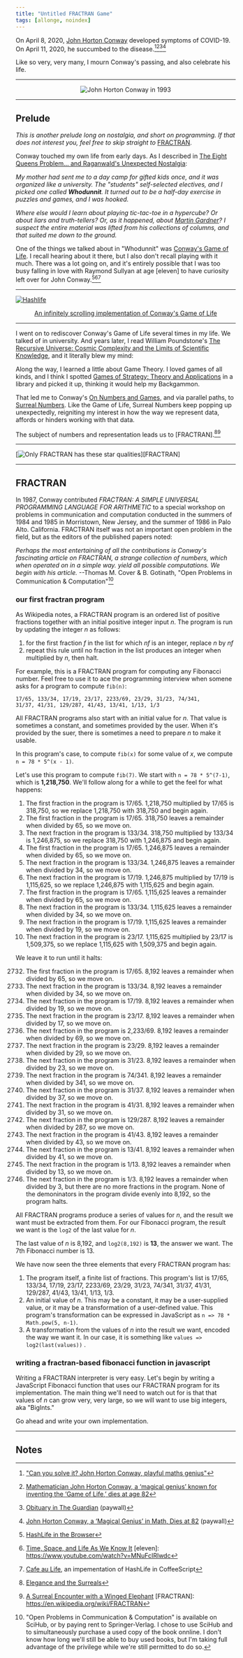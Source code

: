 ```yaml
---
title: "Untitled FRACTRAN Game"
tags: [allonge, noindex]
---
```


On April 8, 2020, [John Horton Conway] developed symptoms of COVID-19. On April 11, 2020, he succumbed to the disease.[^solveit][^princeton][^guardian][^nyt]

[John Horton Conway]: https://en.wikipedia.org/wiki/John_Horton_Conway
[^solveit]: ["Can you solve it? John Horton Conway, playful maths genius"](https://www.theguardian.com/science/2020/apr/20/can-you-solve-it-john-horton-conway-playful-maths-genius)
[^guardian]: [Obituary in The Guardian](https://www.theguardian.com/science/2020/apr/23/john-horton-conway-obituary) (paywall)
[^princeton]: [Mathematician John Horton Conway, a ‘magical genius’ known for inventing the ‘Game of Life,’ dies at age 82](https://www.princeton.edu/news/2020/04/14/mathematician-john-horton-conway-magical-genius-known-inventing-game-life-dies-age)
[^nyt]: [John Horton Conway, a ‘Magical Genius’ in Math, Dies at 82](https://www.nytimes.com/2020/04/15/technology/john-horton-conway-dead-coronavirus.html) (paywall)

Like so very, very many, I mourn Conway's passing, and also celebrate his life.

---

<center><img src="/assets/images/conway/john-conway-1993.jpg" alt="John Horton Conway in 1993"/></center>

---

## Prelude

*This is another prelude long on nostalgia, and short on programming. If that does not interest you, feel free to skip straight to* [FRACTRAN](#fractran).

Conway touched my own life from early days. As I described in [The Eight Queens Problem... and Raganwald's Unexpected Nostalgia](https://raganwald.com/2018/08/03/eight-queens.html):

*My mother had sent me to a day camp for gifted kids once, and it was organized like a university. The "students" self-selected electives, and I picked one called **Whodunnit**. It turned out to be a half-day exercise in puzzles and games, and I was hooked.*

*Where else would I learn about playing tic-tac-toe in a hypercube? Or about liars and truth-tellers? Or, as it happened, about [Martin Gardner][mg]? I suspect the entire material was lifted from his collections of columns, and that suited me down to the ground.*

[mg]: https://en.wikipedia.org/wiki/Martin_Gardner

One of the things we talked about in "Whodunnit" was [Conway's Game of Life][GoL]. I recall hearing about it there, but I also don't recall playing with it much. There was a lot going on, and it's entirely possible that I was too busy falling in love with Raymond Sullyan at age [eleven] to have curiosity left over for John Conway.[^HL][^TSL][^CoL]

[GoL]: https://en.wikipedia.org/wiki/Conway%27s_Game_of_Life
[^CoL]: [Cafe au Life](https://github.com/raganwald/cafeaulife), an impementation of HashLife in CoffeeScript
[^HL]: [HashLife in the Browser](https://github.com/raganwald/hashlife)
[^TSL]: [Time, Space, and Life As We Know It](https://raganwald.com/2017/01/12/time-space-life-as-we-know-it.html)
[eleven]: https://www.youtube.com/watch?v=MNuFcIRlwdc

---

[![Hashlife](/assets/images/conway/hashlife.png)](http://raganwald.com/hashlife*/)
<center><a href="http://raganwald.com/hashlife/">An infinitely scrolling implementation of Conway's Game of Life</a></center>

---

I went on to rediscover Conway's Game of Life several times in my life. We talked of in university. And years later, I read William Poundstone's [The Recursive Universe: Cosmic Complexity and the Limits of Scientific Knowledge][ru], and it literally blew my mind:

[ru]: https://www.amazon.com/gp/product/0809252023/ref=as_li_ss_tl?ie=UTF8&linkCode=ll1&tag=raganwald001-20&linkId=2676ba561595f3a279e159b2b0be475b&language=en_US

Along the way, I learned a little about Game Theory. I loved games of all kinds, and I think I spotted [Games of Strategy: Theory and Applications][GoS] in a library and picked it up, thinking it would help my Backgammon.

[GoS]: https://www.rand.org/pubs/commercial_books/CB149-1.html

That led me to Conway's [On Numbers and Games][onag], and via parallel paths, to [Surreal Numbers]. Like the Game of Life, Surreal Numbers keep popping up unexpectedly, reigniting my interest in how the way we represent data, affords or hinders working with that data.

The subject of numbers and representation leads us to [FRACTRAN].[^elegance][^horton]

[onag]: https://en.wikipedia.org/wiki/On_Numbers_and_Games
[Surreal Numbers]: https://en.wikipedia.org/wiki/Surreal_number
[^elegance]: [Elegance and the Surreals](https://raganwald.com/2009/03/07/elegance-and-the-surreals.html)
[^horton]: [A Surreal Encounter with a Winged Elephant](https://raganwald.com/enchanted-forest/horton.html)
[FRACTRAN]: https://en.wikipedia.org/wiki/FRACTRAN

---

<a name="fractran"/>[![Only FRACTRAN has these star qualities](/assets/images/conway/fractran-star-qualities.png)][FRACTRAN]

---

## FRACTRAN

In 1987, Conway contributed _FRACTRAN: A SIMPLE UNIVERSAL PROGRAMMING LANGUAGE FOR ARITHMETIC_ to a special workshop on problems in communication and computation conducted in the summers of 1984 and 1985 in Morristown, New Jersey, and the summer of 1986 in Palo Alto. California. FRACTRAN itself was not an important open problem in the field, but as the editors of the published papers noted:

_Perhaps the most entertaining of all the contributions is Conway's fascinating article on FRACTRAN, a strange collection of numbers, which when operated on in a simple way. yield all possible computations. We begin with his article._
--Thomas M. Cover & B. Gotinath, "Open Problems in Communication & Computation"[^scihub]

[^scihub]: "Open Problems in Communication & Computation" is available on SciHub, or by paying rent to Springer-Verlag. I chose to use SciHub and to simultaneously purchase a used copy of the book onnline. I don't know how long we'll still be able to buy used books, but I'm taking full advantage of the privilege while we're still permitted to do so.

### our first fractran program

As Wikipedia notes, a FRACTRAN program is an ordered list of positive fractions together with an initial positive integer input *n*. The program is run by updating the integer *n* as follows:

1. for the first fraction *f* in the list for which *nf* is an integer, replace *n* by *nf*
2. repeat this rule until no fraction in the list produces an integer when multiplied by *n*, then halt.

For example, this is a FRACTRAN program for computing any Fibonacci number. Feel free to use it to ace the programming interview when somene asks for a program to compute `fib(n)`:

```
17/65, 133/34, 17/19, 23/17, 2233/69, 23/29, 31/23, 74/341,
31/37, 41/31, 129/287, 41/43, 13/41, 1/13, 1/3
```

All FRACTRAN programs also start with an initial value for *n*. That value is sometimes a constant, and sometimes provided by the user. When it's provided by the suer, there is sometimes a need to prepare *n* to make it usable.

In this program's case, to compute `fib(x)` for some value of *x*, we compute `n = 78 * 5^(x - 1)`.

Let's use this program to compute `fib(7)`. We start with `n = 78 * 5^(7-1)`, which is **1,218,750**. We'll follow along for a while to get the feel for what happens:

1. The first fraction in the program is 17/65. 1,218,750 multiplied by 17/65 is 318,750, so we replace 1,218,750 with 318,750 and begin again.
2. The first fraction in the program is 17/65. 318,750 leaves a remainder when divided by 65, so we move on.
3. The next fraction in the program is 133/34. 318,750 multiplied by 133/34 is 1,246,875, so we replace 318,750 with 1,246,875 and begin again.
4. The first fraction in the program is 17/65. 1,246,875 leaves a remainder when divided by 65, so we move on.
5. The next fraction in the program is 133/34. 1,246,875 leaves a remainder when divided by 34, so we move on.
6. The next fraction in the program is 17/19. 1,246,875 multiplied by 17/19 is 1,115,625, so we replace 1,246,875 with 1,115,625 and begin again.
7. The first fraction in the program is 17/65. 1,115,625 leaves a remainder when divided by 65, so we move on.
8. The next fraction in the program is 133/34. 1,115,625 leaves a remainder when divided by 34, so we move on.
9. The next fraction in the program is 17/19. 1,115,625 leaves a remainder when divided by 19, so we move on.
10. The next fraction in the program is 23/17. 1,115,625 multiplied by 23/17 is 1,509,375, so we replace 1,115,625 with 1,509,375 and begin again.

We leave it to run until it halts:

2732. The first fraction in the program is 17/65. 8,192 leaves a remainder when divided by 65, so we move on.
2733. The next fraction in the program is 133/34. 8,192 leaves a remainder when divided by 34, so we move on.
2734. The next fraction in the program is 17/19. 8,192 leaves a remainder when divided by 19, so we move on.
2735. The next fraction in the program is 23/17. 8,192 leaves a remainder when divided by 17, so we move on.
2736. The next fraction in the program is 2,233/69. 8,192 leaves a remainder when divided by 69, so we move on.
2737. The next fraction in the program is 23/29. 8,192 leaves a remainder when divided by 29, so we move on.
2738. The next fraction in the program is 31/23. 8,192 leaves a remainder when divided by 23, so we move on.
2739. The next fraction in the program is 74/341. 8,192 leaves a remainder when divided by 341, so we move on.
2740. The next fraction in the program is 31/37. 8,192 leaves a remainder when divided by 37, so we move on.
2741. The next fraction in the program is 41/31. 8,192 leaves a remainder when divided by 31, so we move on.
2742. The next fraction in the program is 129/287. 8,192 leaves a remainder when divided by 287, so we move on.
2743. The next fraction in the program is 41/43. 8,192 leaves a remainder when divided by 43, so we move on.
2744. The next fraction in the program is 13/41. 8,192 leaves a remainder when divided by 41, so we move on.
2745. The next fraction in the program is 1/13. 8,192 leaves a remainder when divided by 13, so we move on.
2746. The next fraction in the program is 1/3. 8,192 leaves a remainder when divided by 3, but there are no more fractions in the program. None of the demoninators in the program divide evenly into 8,192, so the program halts.

All FRACTRAN programs produce a series of values for *n*, and the result we want must be extracted from them. For our Fibonacci program, the result we want is the `log2` of the last value for *n*.

The last value of *n* is 8,192, and `log2(8,192)` is **13**, the answer we want. The 7th Fibonacci number is 13.

We have now seen the three elements that every FRACTRAN program has:

1. The program itself, a finite list of fractions. This program's list is 17/65, 133/34, 17/19, 23/17, 2233/69, 23/29, 31/23, 74/341, 31/37, 41/31, 129/287, 41/43, 13/41, 1/13, 1/3.
2. An initial value of *n*. This may be a constant, it may be a user-supplied value, or it may be a transformation of a user-defined value. This program's transformation can be expressed in JavaScript as `n => 78 * Math.pow(5, n-1)`.
3. A transformation from the values of *n* into the result we want, encoded the way we want it. In our case, it is something like `values => log2(last(values))` .

### writing a fractran-based fibonacci function in javascript

Writing a FRACTRAN interpreter is very easy. Let's begin by writing a JavaScript Fibonacci function that uses our FRACTRAN program for its implementation. The main thing we'll need to watch out for is that that values of *n* can grow very, very large, so we will want to use big integers, aka "BigInts."

Go ahead and write your own implementation.

---

## Notes

